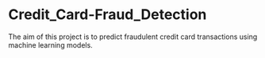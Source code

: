 # Credit_Card-Fraud_Detection
The aim of this project is to predict fraudulent credit card transactions using machine learning models. 
